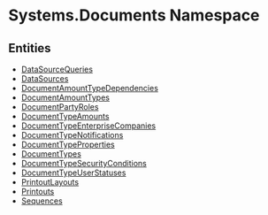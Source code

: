 ﻿---
uid: Systems.Documents
---
# Systems.Documents Namespace

## Entities
- [DataSourceQueries](Systems.Documents.DataSourceQueries.md)  
- [DataSources](Systems.Documents.DataSources.md)  
- [DocumentAmountTypeDependencies](Systems.Documents.DocumentAmountTypeDependencies.md)  
- [DocumentAmountTypes](Systems.Documents.DocumentAmountTypes.md)  
- [DocumentPartyRoles](Systems.Documents.DocumentPartyRoles.md)  
- [DocumentTypeAmounts](Systems.Documents.DocumentTypeAmounts.md)  
- [DocumentTypeEnterpriseCompanies](Systems.Documents.DocumentTypeEnterpriseCompanies.md)  
- [DocumentTypeNotifications](Systems.Documents.DocumentTypeNotifications.md)  
- [DocumentTypeProperties](Systems.Documents.DocumentTypeProperties.md)  
- [DocumentTypes](Systems.Documents.DocumentTypes.md)  
- [DocumentTypeSecurityConditions](Systems.Documents.DocumentTypeSecurityConditions.md)  
- [DocumentTypeUserStatuses](Systems.Documents.DocumentTypeUserStatuses.md)  
- [PrintoutLayouts](Systems.Documents.PrintoutLayouts.md)  
- [Printouts](Systems.Documents.Printouts.md)  
- [Sequences](Systems.Documents.Sequences.md)  

